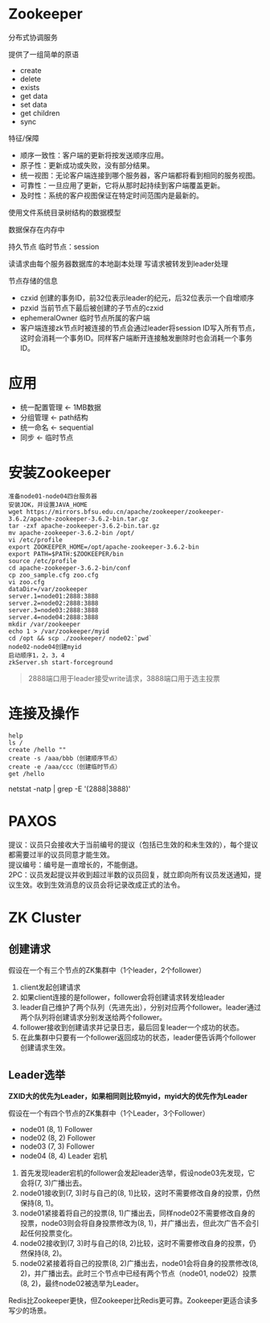 # Zookeeper

分布式协调服务

提供了一组简单的原语
- create
- delete
- exists
- get data
- set data
- get children
- sync

特征/保障
- 顺序一致性：客户端的更新将按发送顺序应用。
- 原子性：更新成功或失败，没有部分结果。
- 统一视图：无论客户端连接到哪个服务器，客户端都将看到相同的服务视图。
- 可靠性：一旦应用了更新，它将从那时起持续到客户端覆盖更新。
- 及时性：系统的客户视图保证在特定时间范围内是最新的。

使用文件系统目录树结构的数据模型

数据保存在内存中

持久节点
临时节点：session

读请求由每个服务器数据库的本地副本处理
写请求被转发到leader处理

节点存储的信息
- czxid 创建的事务ID，前32位表示leader的纪元，后32位表示一个自增顺序
- pzxid 当前节点下最后被创建的子节点的czxid
- ephemeralOwner 临时节点所属的客户端
- 客户端连接zk节点时被连接的节点会通过leader将session ID写入所有节点，这时会消耗一个事务ID。同样客户端断开连接触发删除时也会消耗一个事务ID。

# 应用
- 统一配置管理 <- 1MB数据
- 分组管理 <- path结构
- 统一命名 <- sequential
- 同步 <- 临时节点

# 安装Zookeeper
```
准备node01-node04四台服务器
安装JDK，并设置JAVA_HOME
wget https://mirrors.bfsu.edu.cn/apache/zookeeper/zookeeper-3.6.2/apache-zookeeper-3.6.2-bin.tar.gz
tar -zxf apache-zookeeper-3.6.2-bin.tar.gz
mv apache-zookeeper-3.6.2-bin /opt/
vi /etc/profile
export ZOOKEEPER_HOME=/opt/apache-zookeeper-3.6.2-bin
export PATH=$PATH:$ZOOKEEPER/bin
source /etc/profile
cd apache-zookeeper-3.6.2-bin/conf
cp zoo_sample.cfg zoo.cfg
vi zoo.cfg
dataDir=/var/zookeeper
server.1=node01:2888:3888
server.2=node02:2888:3888
server.3=node03:2888:3888
server.4=node04:2888:3888
mkdir /var/zookeeper
echo 1 > /var/zookeeper/myid
cd /opt && scp ./zookeeper/ node02:`pwd`
node02-node04创建myid
启动顺序1，2，3，4
zkServer.sh start-forceground
```

> 2888端口用于leader接受write请求，3888端口用于选主投票

# 连接及操作
```
help
ls /
create /hello ""
create -s /aaa/bbb（创建顺序节点）
create -e /aaa/ccc（创建临时节点）
get /hello
```

netstat -natp | grep -E '(2888|3888)'

# PAXOS
提议：议员只会接收大于当前编号的提议（包括已生效的和未生效的），每个提议都需要过半的议员同意才能生效。  
提议编号：编号是一直增长的，不能倒退。  
2PC：议员发起提议并收到超过半数的议员回复，就立即向所有议员发送通知，提议生效。收到生效消息的议员会将记录改成正式的法令。


# ZK Cluster

## 创建请求
假设在一个有三个节点的ZK集群中（1个leader，2个follower）
1. client发起创建请求
2. 如果client连接的是follower，follower会将创建请求转发给leader
3. leader自己维护了两个队列（先进先出），分别对应两个follower。leader通过两个队列将创建请求分别发送给两个follower。
4. follower接收到创建请求并记录日志，最后回复leader一个成功的状态。
5. 在此集群中只要有一个follower返回成功的状态，leader便告诉两个follower创建请求生效。

## Leader选举
**ZXID大的优先为Leader，如果相同则比较myid，myid大的优先作为Leader**

假设在一个有四个节点的ZK集群中（1个Leader，3个Follower）
- node01 (8, 1) Follower
- node02 (8, 2) Follower
- node03 (7, 3) Follower
- node04 (8, 4) Leader 宕机
1. 首先发现leader宕机的follower会发起leader选举，假设node03先发现，它会将(7, 3)广播出去。
2. node01接收到(7, 3)时与自己的(8, 1)比较，这时不需要修改自身的投票，仍然保持(8, 1)。
3. node01紧接着将自己的投票(8, 1)广播出去，同样node02不需要修改自身的投票，node03则会将自身投票修改为(8, 1)，并广播出去，但此次广告不会引起任何投票变化。
4. node02接收到(7, 3)时与自己的(8, 2)比较，这时不需要修改自身的投票，仍然保持(8, 2)。
5. node02紧接着将自己的投票(8, 2)广播出去，node01会将自身的投票修改(8, 2)，并广播出去。此时三个节点中已经有两个节点（node01, node02）投票(8, 2)，最终node02被选举为Leader。


Redis比Zookeeper更快，但Zookeeper比Redis更可靠。Zookeeper更适合读多写少的场景。